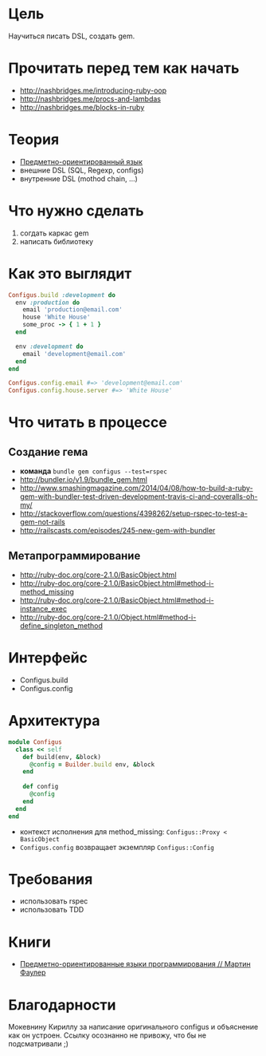# Цель
Научиться писать DSL, создать gem.

# Прочитать перед тем как начать

* http://nashbridges.me/introducing-ruby-oop
* http://nashbridges.me/procs-and-lambdas
* http://nashbridges.me/blocks-in-ruby

# Теория

* [Предметно-ориентированный язык](https://ru.wikipedia.org/wiki/%D0%9F%D1%80%D0%B5%D0%B4%D0%BC%D0%B5%D1%82%D0%BD%D0%BE-%D0%BE%D1%80%D0%B8%D0%B5%D0%BD%D1%82%D0%B8%D1%80%D0%BE%D0%B2%D0%B0%D0%BD%D0%BD%D1%8B%D0%B9_%D1%8F%D0%B7%D1%8B%D0%BA)
* внешние DSL (SQL, Regexp, configs)
* внутренние DSL (mothod chain, ...)

# Что нужно сделать

1. согдать каркас gem
2. написать библиотеку

# Как это выглядит

```ruby
Configus.build :development do
  env :production do
    email 'production@email.com'
    house 'White House'
    some_proc -> { 1 + 1 }
  end

  env :development do
    email 'development@email.com'
  end
end

Configus.config.email #=> 'development@email.com'
Configus.config.house.server #=> 'White House'
```

# Что читать в процессе

## Создание гема
* **команда** `bundle gem configus --test=rspec`
* http://bundler.io/v1.9/bundle_gem.html
* http://www.smashingmagazine.com/2014/04/08/how-to-build-a-ruby-gem-with-bundler-test-driven-development-travis-ci-and-coveralls-oh-my/
* http://stackoverflow.com/questions/4398262/setup-rspec-to-test-a-gem-not-rails
* http://railscasts.com/episodes/245-new-gem-with-bundler

## Метапрограммирование
* http://ruby-doc.org/core-2.1.0/BasicObject.html
* http://ruby-doc.org/core-2.1.0/BasicObject.html#method-i-method_missing
* http://ruby-doc.org/core-2.1.0/BasicObject.html#method-i-instance_exec
* http://ruby-doc.org/core-2.1.0/Object.html#method-i-define_singleton_method

# Интерфейс
* Configus.build
* Configus.config

# Архитектура

```ruby
module Configus
  class << self
    def build(env, &block)
      @config = Builder.build env, &block
    end
    
    def config
      @config
    end
  end
end
```

* контекст исполнения для method_missing: `Configus::Proxy < BasicObject` 
* `Configus.config` возвращает экземпляр `Configus::Config` 

# Требования

* использовать rspec
* использовать TDD

# Книги

* [Предметно-ориентированные языки программирования // Мартин Фаулер](http://www.ozon.ru/context/detail/id/6967089/)

# Благодарности

Мокевнину Кириллу за написание оригинального configus и объяснение как он устроен.
Ссылку осознанно не привожу, что бы не подсматривали ;)
